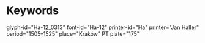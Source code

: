 # Keywords
glyph-id="Ha-12_0313"
font-id="Ha-12"
printer-id="Ha"
printer="Jan Haller"
period="1505–1525"
place="Kraków"
PT plate="175"
